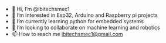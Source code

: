 - 👋 Hi, I’m @ibitechsmec1
- 👀 I’m interested in Esp32, Arduino and Raspberry pi projects 
- 🌱 I’m currently learning python for embedded systems 
- 💞️ I’m looking to collaborate on machine learning and robotics 
- 📫 How to reach me ibitechsmec1@gmail.com

<!---
ibitechsmec1/ibitechsmec1 is a ✨ special ✨ repository because its `README.md` (this file) appears on your GitHub profile.
You can click the Preview link to take a look at your changes.
--->

